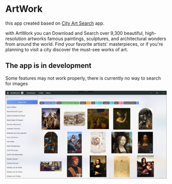 # ArtWork
this app created based on [City Art Search](https://www.microsoft.com/en-us/p/city-art-search/9wzdncrdtbtp#activetab=pivot:overviewtab) app.

with ArtWork you can Download and Search over 9,300 beautiful, high-resolution artworks famous paintings, sculptures, and architectural wonders from around the world. Find your favorite artists' masterpieces, or if you're planning to visit a city discover the must-see works of art.
## The app is in development
Some features may not work properly, there is currently no way to search for images

![](ScreenShot/Screen.png)

